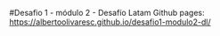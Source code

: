 #Desafio 1 - módulo 2 - Desafío Latam
Github pages: https://albertoolivaresc.github.io/desafio1-modulo2-dl/